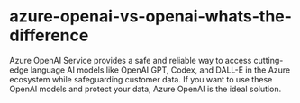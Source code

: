 # azure-openai-vs-openai-whats-the-difference
Azure OpenAI Service provides a safe and reliable way to access cutting-edge language AI models like OpenAI GPT, Codex, and DALL-E in the Azure ecosystem while safeguarding customer data. If you want to use these OpenAI models and protect your data, Azure OpenAI is the ideal solution. 

